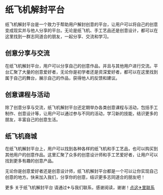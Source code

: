 # 纸飞机解封平台

纸飞机解封平台是一个致力于帮助用户解封创意的平台，让用户可以将自己的创意变成现实并与他人分享的平台。无论是纸飞机、手工艺品还是创意设计，都可以在这里找到一群志同道合的朋友，一起分享、交流和学习。

## 创意分享与交流

在纸飞机解封平台，用户可以分享自己的创意作品，并且与其他用户进行交流。平台汇聚了大量的创意爱好者，无论你是初学者还是资深爱好者，都可以在这里找到属于自己的舞台，展示自己的作品，获得他人的反馈和建议。

## 创意课程与活动

除了创意分享与交流，纸飞机解封平台还定期举办各类创意课程与活动，包括手工制作、创意设计等，让用户可以通过参与不同的活动，学习新的技能，结识更多的朋友，丰富自己的创意生活。

## 纸飞机商城

在纸飞机解封平台上，用户可以找到各种各样的纸飞机和手工艺品，也可以购买到其他用户的创意作品。这里汇聚了众多的创意设计师和手工艺爱好者，让用户可以找到更多有趣的创意产品。

无论你是创意爱好者还是创意设计师，纸飞机解封平台都是一个可以让你实现自己创意的地方。快来加入我们，分享你的创意，结识更多志同道合的朋友吧！

更多 关于纸飞机解封平台 请通过✈与我们联系，感谢阅读，谢谢！[点这✈里联系](https://w.k02.cc)